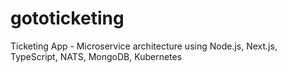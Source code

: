 # gototicketing
Ticketing App - Microservice architecture using Node.js, Next.js, TypeScript, NATS, MongoDB, Kubernetes
